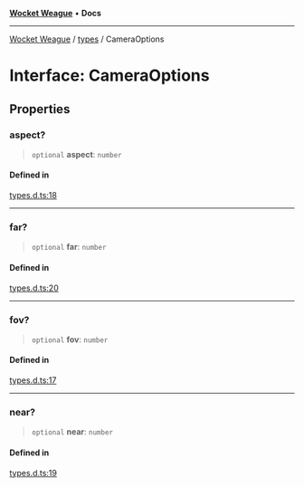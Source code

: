 [**Wocket Weague**](../../README.md) • **Docs**

***

[Wocket Weague](../../modules.md) / [types](../README.md) / CameraOptions

# Interface: CameraOptions

## Properties

### aspect?

> `optional` **aspect**: `number`

#### Defined in

[types.d.ts:18](https://github.com/Aebel-Shajan/Wocket-Weague/blob/5b758607dc322162aa7bb6e3ab674c98807f2d70/src/types.d.ts#L18)

***

### far?

> `optional` **far**: `number`

#### Defined in

[types.d.ts:20](https://github.com/Aebel-Shajan/Wocket-Weague/blob/5b758607dc322162aa7bb6e3ab674c98807f2d70/src/types.d.ts#L20)

***

### fov?

> `optional` **fov**: `number`

#### Defined in

[types.d.ts:17](https://github.com/Aebel-Shajan/Wocket-Weague/blob/5b758607dc322162aa7bb6e3ab674c98807f2d70/src/types.d.ts#L17)

***

### near?

> `optional` **near**: `number`

#### Defined in

[types.d.ts:19](https://github.com/Aebel-Shajan/Wocket-Weague/blob/5b758607dc322162aa7bb6e3ab674c98807f2d70/src/types.d.ts#L19)

